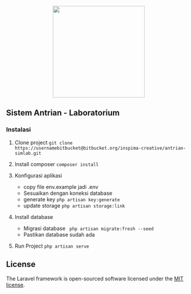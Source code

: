 <p align="center"><img width="250px" src="https://inspima.com/images/logo-i.png"></p>


## Sistem Antrian - Laboratorium

### Instalasi

1. Clone project ```git clone https://usernamebitbucket@bitbucket.org/inspima-creative/antrian-simlab.git ```
2. Install composer ```composer install```
3. Konfigurasi aplikasi
   - copy file env.example jadi .env
   - Sesuaikan dengan koneksi database
   - generate key ```php artisan key:generate```
   - update storage ```php artisan storage:link```

4. Install database
   - Migrasi database ``` php artisan migrate:fresh --seed``` 
   - Pastikan database sudah ada
5. Run Project ```php artisan serve```

## License

The Laravel framework is open-sourced software licensed under the [MIT license](https://opensource.org/licenses/MIT).
